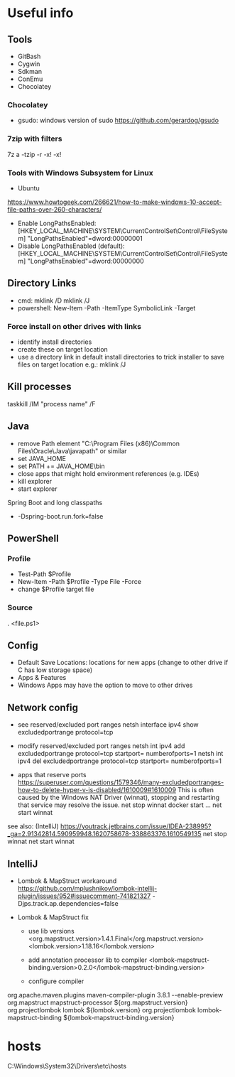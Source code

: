 # Useful info

## Tools
- GitBash
- Cygwin
- Sdkman
- ConEmu
- Chocolatey

### Chocolatey
- gsudo: windows version of sudo
https://github.com/gerardog/gsudo

### 7zip with filters
7z a -tzip <archive> <target> -r -x!<exclude1> -x!<excludeN>

### Tools with Windows Subsystem for Linux
- Ubuntu

https://www.howtogeek.com/266621/how-to-make-windows-10-accept-file-paths-over-260-characters/
- Enable LongPathsEnabled:
[HKEY_LOCAL_MACHINE\SYSTEM\CurrentControlSet\Control\FileSystem]
"LongPathsEnabled"=dword:00000001
- Disable LongPathsEnabled (default):
[HKEY_LOCAL_MACHINE\SYSTEM\CurrentControlSet\Control\FileSystem]
"LongPathsEnabled"=dword:00000000


## Directory Links
- cmd:
mklink /D <link> <target-directory>
mklink /J <link> <target-directory>
- powershell:
New-Item -Path <link> -ItemType SymbolicLink -Target <target>


### Force install on other drives with links
- identify install directories
- create these on target location
- use a directory link in default install directories to trick installer to save files on target location
e.g.:
mklink /J <link> <target-directory>


## Kill processes
taskkill /IM "process name" /F


## Java
- remove Path element "C:\Program Files (x86)\Common Files\Oracle\Java\javapath" or similar
- set JAVA_HOME
- set PATH += JAVA_HOME\bin
- close apps that might hold environment references (e.g. IDEs)
- kill explorer
- start explorer


Spring Boot and long classpaths
- -Dspring-boot.run.fork=false

## PowerShell
### Profile
- Test-Path $Profile
- New-Item -Path $Profile -Type File -Force
- change $Profile target file
### Source
. <file.ps1>

## Config
- Default Save Locations: locations for new apps (change to other drive if C has low storage space)
- Apps & Features
 - Windows Apps may have the option to move to other drives

## Network config
- see reserved/excluded port ranges
netsh interface ipv4 show excludedportrange protocol=tcp

- modify reserved/excluded port ranges
netsh int ipv4 add excludedportrange protocol=tcp startport=<port> numberofports=1
netsh int ipv4 del excludedportrange protocol=tcp startport=<port> numberofports=1

- apps that reserve ports
https://superuser.com/questions/1579346/many-excludedportranges-how-to-delete-hyper-v-is-disabled/1610009#1610009
This is often caused by the Windows NAT Driver (winnat), stopping and restarting that service may resolve the issue.
net stop winnat
docker start ...
net start winnat

see also:
(IntelliJ)
https://youtrack.jetbrains.com/issue/IDEA-238995?_ga=2.91342814.590959948.1620758678-338863376.1610549135
net stop winnat
net start winnat


## IntelliJ
- Lombok & MapStruct workaround
https://github.com/mplushnikov/lombok-intellij-plugin/issues/952#issuecomment-741821327
-Djps.track.ap.dependencies=false

- Lombok & MapStruct fix
  - use lib versions
<org.mapstruct.version>1.4.1.Final</org.mapstruct.version>
<lombok.version>1.18.16</lombok.version>

  - add annotation processor lib to compiler
<lombok-mapstruct-binding.version>0.2.0</lombok-mapstruct-binding.version>

  - configure compiler
<plugin>
  <groupId>org.apache.maven.plugins</groupId>
  <artifactId>maven-compiler-plugin</artifactId>
  <version>3.8.1</version>
  <configuration>
    <compilerArgs>
      <arg>--enable-preview</arg>
    </compilerArgs>
    <!-- Needed to redefine annotation processors due to MapStruct -->
    <annotationProcessorPaths>
      <path>
        <groupId>org.mapstruct</groupId>
        <artifactId>mapstruct-processor</artifactId>
        <version>${org.mapstruct.version}</version>
      </path>
      <path>
        <groupId>org.projectlombok</groupId>
        <artifactId>lombok</artifactId>
        <version>${lombok.version}</version>
      </path>
      <path>
        <groupId>org.projectlombok</groupId>
        <artifactId>lombok-mapstruct-binding</artifactId>
        <version>${lombok-mapstruct-binding.version}</version>
      </path>
    </annotationProcessorPaths>
  </configuration>
</plugin>

# hosts
C:\Windows\System32\Drivers\etc\hosts
